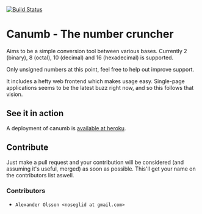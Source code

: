[![Build Status](https://travis-ci.org/noseglid/canumb.png?branch=master)](https://travis-ci.org/noseglid/canumb)

# Canumb - The number cruncher

Aims to be a simple conversion tool between various bases. Currently
2 (binary), 8 (octal), 10 (decimal) and 16 (hexadecimal) is supported.

Only unsigned numbers at this point, feel free to help out improve support.

It includes a hefty web frontend which makes usage easy. Single-page
applications seems to be the latest buzz right now, and so this follows
that vision.

## See it in action
A deployment of canumb is [available at heroku](https://canumb.herokuapp.com).

## Contribute
Just make a pull request and your contribution will be considered (and assuming it's useful, merged) as soon as possible. This'll get your name on the contributors list aswell.

### Contributors
* `Alexander Olsson <noseglid at gmail.com>`
